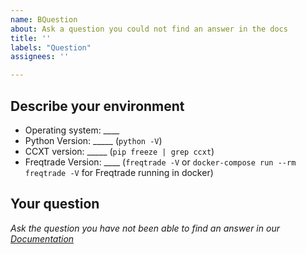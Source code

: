 ```yaml
---
name: BQuestion
about: Ask a question you could not find an answer in the docs
title: ''
labels: "Question"
assignees: ''

---
```

<!-- 
Have you searched for similar issues before posting it?
Did you have a VERY good look at the [documentation](https://www.freqtrade.io/en/latest/) and are sure that the question is not explained there

Please do not use the question template to report bugs or to request new features.
-->

## Describe your environment

  * Operating system: ____
  * Python Version: _____ (`python -V`)
  * CCXT version: _____ (`pip freeze | grep ccxt`)
  * Freqtrade Version: ____ (`freqtrade -V` or `docker-compose run --rm freqtrade -V` for Freqtrade running in docker)
  
## Your question

*Ask the question you have not been able to find an answer in our [Documentation](https://www.freqtrade.io/en/latest/)*
